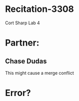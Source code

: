 # Recitation-3308
Cort Sharp
Lab 4

# Partner:
## Chase Dudas

This might cause a merge conflict

# Error?
